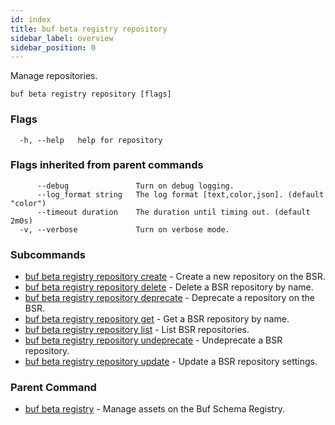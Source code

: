 ```yaml
---
id: index
title: buf beta registry repository
sidebar_label: overview
sidebar_position: 0
---
```

Manage repositories.

```
buf beta registry repository [flags]
```

### Flags

```
  -h, --help   help for repository
```

### Flags inherited from parent commands

```
      --debug               Turn on debug logging.
      --log_format string   The log format [text,color,json]. (default "color")
      --timeout duration    The duration until timing out. (default 2m0s)
  -v, --verbose             Turn on verbose mode.
```

### Subcommands

* [buf beta registry repository create](create)	 - Create a new repository on the BSR.
* [buf beta registry repository delete](delete)	 - Delete a BSR repository by name.
* [buf beta registry repository deprecate](deprecate)	 - Deprecate a repository on the BSR.
* [buf beta registry repository get](get)	 - Get a BSR repository by name.
* [buf beta registry repository list](list)	 - List BSR repositories.
* [buf beta registry repository undeprecate](undeprecate)	 - Undeprecate a BSR repository.
* [buf beta registry repository update](update)	 - Update a BSR repository settings.

### Parent Command

* [buf beta registry](../index)	 - Manage assets on the Buf Schema Registry.
